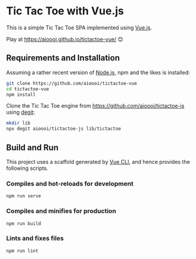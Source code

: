 # Tic Tac Toe with Vue.js

This is a simple Tic Tac Toe SPA implemented using [Vue.js](https://vuejs.org).

Play at <https://aioooi.github.io/tictactoe-vue/> :blush:


## Requirements and Installation

Assuming a rather recent version of [Node.js](https://nodejs.org), npm and the likes is installed:

```bash
git clone https://github.com/aioooi/tictactoe-vue
cd tictactoe-vue
npm install
```

Clone the Tic Tac Toe engine from <https://github.com/aioooi/tictactoe-js> using 
[degit](https://github.com/Rich-Harris/degit):


```bash
mkdir lib
npx degit aioooi/tictactoe-js lib/tictactoe
```

## Build and Run

This project uses a scaffold generated by [Vue CLI](https://cli.vuejs.org/), and hence provides the
following scripts.

### Compiles and hot-reloads for development
```
npm run serve
```

### Compiles and minifies for production
```
npm run build
```

### Lints and fixes files
```
npm run lint
```